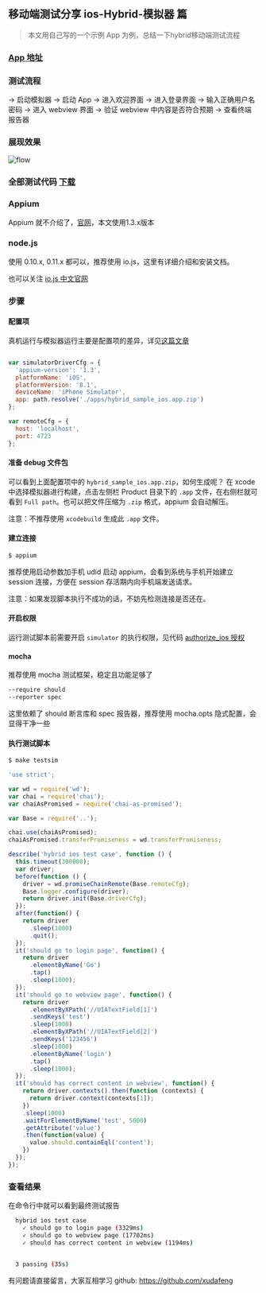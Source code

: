 ## 移动端测试分享 ios-Hybrid-模拟器 篇

> 本文用自己写的一个示例 App 为例，总结一下hybrid移动端测试流程

### [App 地址](https://github.com/xudafeng/hybrid_sample_ios)

### 测试流程

-> 启动模拟器
-> 启动 App
-> 进入欢迎界面
-> 进入登录界面
-> 输入正确用户名密码
-> 进入 webview 界面
-> 验证 webview 中内容是否符合预期
-> 查看终端报告器

### 展现效果

![flow](https://raw.githubusercontent.com/xudafeng/hybrid_ios_automation/master/screenshot/flow-sim.gif)

### 全部测试代码 [下载](https://github.com/xudafeng/hybrid_ios_automation)

### Appium

Appium 就不介绍了，[官网](http://appium.io/)，本文使用1.3.x版本

### node.js

使用 0.10.x, 0.11.x 都可以，推荐使用 io.js，这里有详细介绍和安装文档。

也可以关注 [io.js 中文官网](https://iojs.org/cn/index.html)

### 步骤

#### 配置项

真机运行与模拟器运行主要是配置项的差异，详见[这篇文章](http://testerhome.com/topics/2063)

```javascript

var simulatorDriverCfg = {
  'appium-version': '1.3',
  platformName: 'iOS',
  platformVersion: '8.1',
  deviceName: 'iPhone Simulator',
  app: path.resolve('./apps/hybrid_sample_ios.app.zip')
};

var remoteCfg = {
  host: 'localhost',
  port: 4723
};

```

#### 准备 debug 文件包

可以看到上面配置项中的 `hybrid_sample_ios.app.zip`，如何生成呢？
在 xcode 中选择模拟器进行构建，点击左侧栏 Product 目录下的 `.app` 文件，在右侧栏就可看到 `Full path`。也可以把文件压缩为 `.zip` 格式，appium 会自动解压。

注意：不推荐使用 `xcodebuild` 生成此 `.app` 文件。

#### 建立连接

```bash
$ appium
```
推荐使用启动参数加手机 udid 启动 appium，会看到系统与手机开始建立 session
连接，方便在 session 存活期内向手机端发送请求。

注意：如果发现脚本执行不成功的话，不妨先检测连接是否还在。

#### 开启权限

运行测试脚本前需要开启 `simulator` 的执行权限，见代码 [authorize_ios 授权](https://github.com/xudafeng/hybrid_ios_automation/blob/master/Makefile#L10)

#### mocha

推荐使用 mocha 测试框架，稳定且功能足够了

```bash
--require should
--reporter spec
```

这里依赖了 should 断言库和 spec 报告器，推荐使用 mocha.opts
隐式配置，会显得干净一些

#### 执行测试脚本

```bash
$ make testsim
```

```javascript
'use strict';

var wd = require('wd');
var chai = require('chai');
var chaiAsPromised = require('chai-as-promised');

var Base = require('..');

chai.use(chaiAsPromised);
chaiAsPromised.transferPromiseness = wd.transferPromiseness;

describe('hybrid ios test case', function () {
  this.timeout(300000);
  var driver;
  before(function () {
    driver = wd.promiseChainRemote(Base.remoteCfg);
    Base.logger.configure(driver);
    return driver.init(Base.driverCfg);
  });
  after(function() {
    return driver
      .sleep(1000)
      .quit();
  });
  it('should go to login page', function() {
    return driver
      .elementByName('Go')
      .tap()
      .sleep(1000);
  });
  it('should go to webview page', function() {
    return driver
      .elementByXPath('//UIATextField[1]')
      .sendKeys('test')
      .sleep(1000)
      .elementByXPath('//UIATextField[2]')
      .sendKeys('123456')
      .sleep(1000)
      .elementByName('login')
      .tap()
      .sleep(1000);
  });
  it('should has correct content in webview', function() {
    return driver.contexts().then(function (contexts) {
      return driver.context(contexts[1]);
    })
    .sleep(1000)
    .waitForElementByName('test', 5000)
    .getAttribute('value')
    .then(function(value) {
      value.should.containEql('content');
    })
  });
});

```

### 查看结果

在命令行中就可以看到最终测试报告

```bash
  hybrid ios test case
    ✓ should go to login page (3329ms)
    ✓ should go to webview page (17702ms)
    ✓ should has correct content in webview (1194ms)


  3 passing (35s)
```

有问题请直接留言，大家互相学习
github: https://github.com/xudafeng
